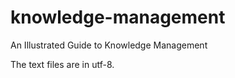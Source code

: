 knowledge-management
====================

An Illustrated Guide to Knowledge Management

The text files are in utf-8.


